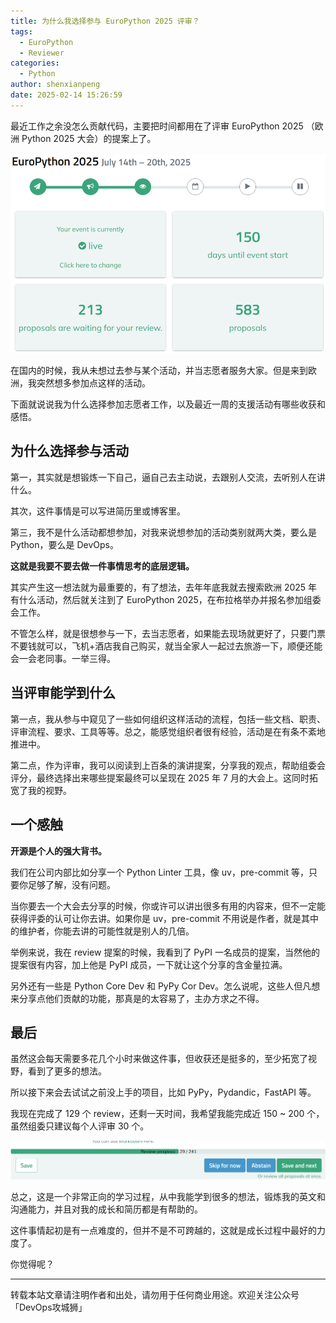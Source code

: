 ```yaml
---
title: 为什么我选择参与 EuroPython 2025 评审？
tags:
  - EuroPython
  - Reviewer
categories:
  - Python
author: shenxianpeng
date: 2025-02-14 15:26:59
---
```


最近工作之余没怎么贡献代码，主要把时间都用在了评审 EuroPython 2025 （欧洲 Python 2025 大会）的提案上了。

![EuroPython 2025](euro-python-review/1.png)

在国内的时候，我从未想过去参与某个活动，并当志愿者服务大家。但是来到欧洲，我突然想多参加点这样的活动。

下面就说说我为什么选择参加志愿者工作，以及最近一周的支援活动有哪些收获和感悟。

<!-- more -->

## 为什么选择参与活动

第一，其实就是想锻炼一下自己，逼自己去主动说，去跟别人交流，去听别人在讲什么。

其次，这件事情是可以写进简历里或博客里。

第三，我不是什么活动都想参加，对我来说想参加的活动类别就两大类，要么是 Python，要么是 DevOps。

**这就是我要不要去做一件事情思考的底层逻辑。**

其实产生这一想法就为最重要的，有了想法，去年年底我就去搜索欧洲 2025 年有什么活动，然后就关注到了 EuroPython 2025，在布拉格举办并报名参加组委会工作。

不管怎么样，就是很想参与一下，去当志愿者，如果能去现场就更好了，只要门票不要钱就可以，飞机+酒店我自己购买，就当全家人一起过去旅游一下，顺便还能会一会老同事。一举三得。

## 当评审能学到什么

第一点，我从参与中窥见了一些如何组织这样活动的流程，包括一些文档、职责、评审流程、要求、工具等等。总之，能感觉组织者很有经验，活动是在有条不紊地推进中。

第二点，作为评审，我可以阅读到上百条的演讲提案，分享我的观点，帮助组委会评分，最终选择出来哪些提案最终可以呈现在 2025 年 7 月的大会上。这同时拓宽了我的视野。

## 一个感触

**开源是个人的强大背书。**

我们在公司内部比如分享一个 Python Linter 工具，像 uv，pre-commit 等，只要你足够了解，没有问题。

当你要去一个大会去分享的时候，你或许可以讲出很多有用的内容来，但不一定能获得评委的认可让你去讲。如果你是 uv，pre-commit 不用说是作者，就是其中的维护者，你能去讲的可能性就是别人的几倍。

举例来说，我在 review 提案的时候，我看到了 PyPI 一名成员的提案，当然他的提案很有内容，加上他是 PyPI 成员，一下就让这个分享的含金量拉满。

另外还有一些是 Python Core Dev 和 PyPy Cor Dev。怎么说呢，这些人但凡想来分享点他们贡献的功能，那真是的太容易了，主办方求之不得。

## 最后

虽然这会每天需要多花几个小时来做这件事，但收获还是挺多的，至少拓宽了视野，看到了更多的想法。

所以接下来会去试试之前没上手的项目，比如 PyPy，Pydandic，FastAPI 等。

我现在完成了 129 个 review，还剩一天时间，我希望我能完成近 150 ~ 200 个，虽然组委只建议每个人评审 30 个。

![Current progress](euro-python-review/2.png)

总之，这是一个非常正向的学习过程，从中我能学到很多的想法，锻炼我的英文和沟通能力，并且对我的成长和简历都是有帮助的。

这件事情起初是有一点难度的，但并不是不可跨越的，这就是成长过程中最好的力度了。

你觉得呢？

---

转载本站文章请注明作者和出处，请勿用于任何商业用途。欢迎关注公众号「DevOps攻城狮」
